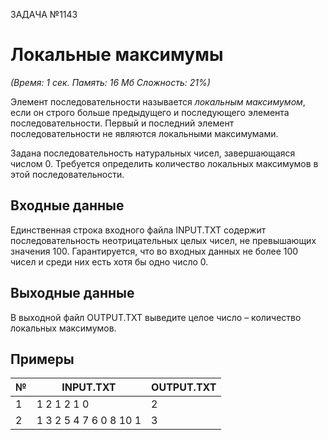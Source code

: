 ЗАДАЧА №1143

# Локальные максимумы

_(Время: 1 сек. Память: 16 Мб Сложность: 21%)_

Элемент последовательности называется _локальным максимумом_, если он строго больше предыдущего и последующего элемента последовательности. Первый и последний элемент последовательности не являются локальными максимумами.

Задана последовательность натуральных чисел, завершающаяся числом 0. Требуется определить количество локальных максимумов в этой последовательности.

## Входные данные

Единственная строка входного файла INPUT.TXT содержит последовательность неотрицательных целых чисел, не превышающих значения 100. Гарантируется, что во входных данных не более 100 чисел и среди них есть хотя бы одно число 0.

## Выходные данные

В выходной файл OUTPUT.TXT выведите целое число – количество локальных максимумов.

## Примеры

| №   | INPUT.TXT              | OUTPUT.TXT |
| --- | ---------------------- | ---------- |
| 1   | 1 2 1 2 1 0            | 2          |
| 2   | 1 3 2 5 4 7 6 0 8 10 1 | 3          |
